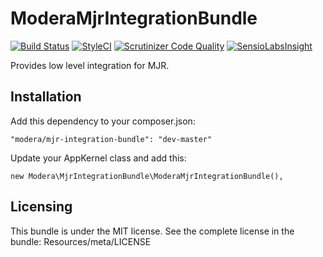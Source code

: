 # ModeraMjrIntegrationBundle

[![Build Status](https://travis-ci.org/modera/foundation.svg?branch=2.x)](https://travis-ci.org/modera/foundation)
[![StyleCI](https://styleci.io/repos/29132560/shield)](https://styleci.io/repos/29132560)
[![Scrutinizer Code Quality](https://scrutinizer-ci.com/g/modera/ModeraMjrIntegrationBundle/badges/quality-score.png?b=master)](https://scrutinizer-ci.com/g/modera/ModeraMjrIntegrationBundle/?branch=master)
[![SensioLabsInsight](https://insight.sensiolabs.com/projects/607adf13-33be-4868-a614-6ca51f44ac0c/mini.png)](https://insight.sensiolabs.com/projects/607adf13-33be-4868-a614-6ca51f44ac0c)

Provides low level integration for MJR.

## Installation

Add this dependency to your composer.json:

    "modera/mjr-integration-bundle": "dev-master"

Update your AppKernel class and add this:

    new Modera\MjrIntegrationBundle\ModeraMjrIntegrationBundle(),

## Licensing

This bundle is under the MIT license. See the complete license in the bundle:
Resources/meta/LICENSE
